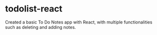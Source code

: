 # todolist-react

Created a basic To Do Notes app with React, with multiple functionalities such as deleting and adding notes.
